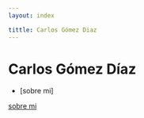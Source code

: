 ```yaml
---
layout: index

tittle: Carlos Gómez Diaz
---
```


# Carlos Gómez Díaz

  - [sobre mi]




  [sobre mi](about)
 
 
